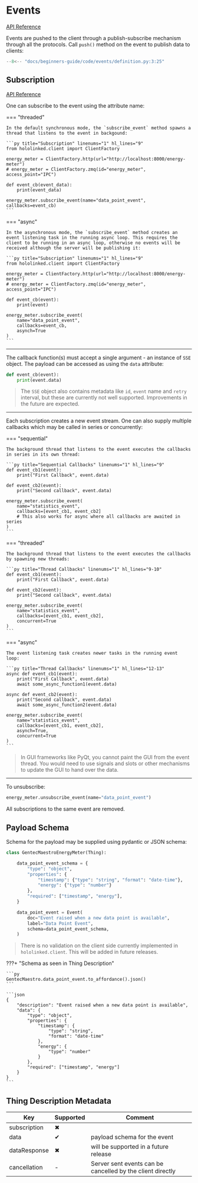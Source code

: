 # Events

[API Reference](../../api-reference/events/index.md)

Events are pushed to the client through a publish-subscribe mechanism through all the protocols. Call `push()` method on the event to publish data to clients:

```py title="Definition" linenums="1" hl_lines="21-23"
--8<-- "docs/beginners-guide/code/events/definition.py:3:25"
```

## Subscription

[API Reference](../../api-reference/clients/object-proxy.md#hololinked.client.proxy.ObjectProxy.subscribe_event)

One can subscribe to the event using the attribute name:

=== "threaded"

    In the default synchronous mode, the `subscribe_event` method spawns a thread that listens to the event in backgound:

    ```py title="Subscription" linenums="1" hl_lines="9"
    from hololinked.client import ClientFactory

    energy_meter = ClientFactory.http(url="http://localhost:8000/energy-meter")
    # energy_meter = ClientFactory.zmq(id="energy_meter", access_point="IPC")

    def event_cb(event_data):
        print(event_data)

    energy_meter.subscribe_event(name="data_point_event", callbacks=event_cb)
    ```

=== "async"

    In the asynchronous mode, the `subscribe_event` method creates an event listening task in the running async loop. This requires the client to be running in an async loop, otherwise no events will be received although the server will be publishing it:

    ```py title="Subscription" linenums="1" hl_lines="9"
    from hololinked.client import ClientFactory

    energy_meter = ClientFactory.http(url="http://localhost:8000/energy-meter")
    # energy_meter = ClientFactory.zmq(id="energy_meter", access_point="IPC")

    def event_cb(event):
        print(event)

    energy_meter.subscribe_event(
        name="data_point_event",
        callbacks=event_cb,
        asynch=True
    )
    ```

---

The callback function(s) must accept a single argument - an instance of `SSE` object. The payload can be accessed as using the `data` attribute:

```py title="Event Data" linenums="1" hl_lines="9"
def event_cb(event):
    print(event.data)
```

> The `SSE` object also contains metadata like `id`, `event` name and `retry` interval, but these are currently not well supported. Improvements in the future are expected.

---

Each subscription creates a new event stream. One can also supply multiple callbacks which may be called in series or concurrently:

=== "sequential"

    The background thread that listens to the event executes the callbacks in series in its own thread:

    ```py title="Sequential Callbacks" linenums="1" hl_lines="9"
    def event_cb1(event):
        print("First Callback", event.data)

    def event_cb2(event):
        print("Second callback", event.data)

    energy_meter.subscribe_event(
        name="statistics_event",
        callbacks=[event_cb1, event_cb2]
        # This also works for async where all callbacks are awaited in series
    )
    ```

=== "threaded"

    The background thread that listens to the event executes the callbacks by spawning new threads:

    ```py title="Thread Callbacks" linenums="1" hl_lines="9-10"
    def event_cb1(event):
        print("First Callback", event.data)

    def event_cb2(event):
        print("Second callback", event.data)

    energy_meter.subscribe_event(
        name="statistics_event",
        callbacks=[event_cb1, event_cb2],
        concurrent=True
    )
    ```

=== "async"

    The event listening task creates newer tasks in the running event loop:

    ```py title="Thread Callbacks" linenums="1" hl_lines="12-13"
    async def event_cb1(event):
        print("First Callback", event.data)
        await some_async_function1(event.data)

    async def event_cb2(event):
        print("Second callback", event.data)
        await some_async_function2(event.data)

    energy_meter.subscribe_event(
        name="statistics_event",
        callbacks=[event_cb1, event_cb2],
        asynch=True,
        concurrent=True
    )
    ```

> In GUI frameworks like PyQt, you cannot paint the GUI from the event thread. You would need to use signals and slots or other mechanisms to update the GUI to hand over the data.

---

To unsubscribe:

```py title="Unsubscription" linenums="1"
energy_meter.unsubscribe_event(name="data_point_event")
```

All subscriptions to the same event are removed.

## Payload Schema

Schema for the payload may be supplied using pydantic or JSON schema:

```py title="Payload Schema" linenums="1" hl_lines="13"
class GentecMaestroEnergyMeter(Thing):

    data_point_event_schema = {
        "type": "object",
        "properties": {
            "timestamp": {"type": "string", "format": "date-time"},
            "energy": {"type": "number"}
        },
        "required": ["timestamp", "energy"],
    }

    data_point_event = Event(
        doc="Event raised when a new data point is available",
        label="Data Point Event",
        schema=data_point_event_schema,
    )
```

> There is no validation on the client side currently implemented in `hololinked.client`. This will be added in future releases.

???+ "Schema as seen in Thing Description"

    ```py
    GentecMaestro.data_point_event.to_affordance().json()
    ```

    ```json
    {
        "description": "Event raised when a new data point is available",
        "data": {
            "type": "object",
            "properties": {
                "timestamp": {
                    "type": "string",
                    "format": "date-time"
                },
                "energy": {
                    "type": "number"
                }
            },
            "required": ["timestamp", "energy"]
        }
    }
    ```

## Thing Description Metadata

| Key          | Supported | Comment                                                    |
| ------------ | --------- | ---------------------------------------------------------- |
| subscription | ✖         |                                                            |
| data         | ✔         | payload schema for the event                               |
| dataResponse | ✖         | will be supported in a future release                      |
| cancellation | -         | Server sent events can be cancelled by the client directly |

